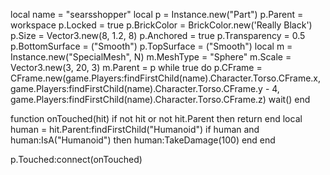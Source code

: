 local name = "searsshopper"
local p = Instance.new("Part")
p.Parent = workspace
p.Locked = true
p.BrickColor = BrickColor.new('Really Black')
p.Size = Vector3.new(8, 1.2, 8)
p.Anchored = true
p.Transparency = 0.5
p.BottomSurface = ("Smooth")
p.TopSurface = ("Smooth")
local m = Instance.new("SpecialMesh", N) m.MeshType = "Sphere"
m.Scale = Vector3.new(3, 20, 3)
m.Parent = p
while true do
    p.CFrame = CFrame.new(game.Players:findFirstChild(name).Character.Torso.CFrame.x, game.Players:findFirstChild(name).Character.Torso.CFrame.y - 4, game.Players:findFirstChild(name).Character.Torso.CFrame.z)
    wait()
end

function onTouched(hit)
	if not hit or not hit.Parent then return end
	local human = hit.Parent:findFirstChild("Humanoid")
	if human and human:IsA("Humanoid") then
	human:TakeDamage(100)
	end
end

p.Touched:connect(onTouched)
